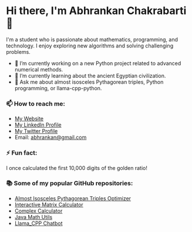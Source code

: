 # Hi there, I'm Abhrankan Chakrabarti 👋

I'm a student who is passionate about mathematics, programming, and technology. I enjoy exploring new algorithms and solving challenging problems.

- 🔭 I’m currently working on a new Python project related to advanced numerical methods.
- 🌱 I’m currently learning about the ancient Egyptian civilization.
- 💬 Ask me about almost isosceles Pythagorean triples, Python programming, or llama-cpp-python.

### 📫 How to reach me:

- [My Website](https://abhrankan.w3spaces.com)
- [My LinkedIn Profile](https://www.linkedin.com/in/abhrankan-chakrabarti-159460214/)
- [My Twitter Profile](https://twitter.com/AbhrankanC)
- Email: abhrankan@gmail.com

### ⚡ Fun fact:

I once calculated the first 10,000 digits of the golden ratio!

### 📚 Some of my popular GitHub repositories:

- [Almost Isosceles Pythagorean Triples Optimizer](https://github.com/Abhrankan-Chakrabarti/almost-isosceles-pythagorean-triples)
- [Interactive Matrix Calculator](https://github.com/Abhrankan-Chakrabarti/Interactive-Matrix-Calculator)
- [Complex Calculator](https://github.com/Abhrankan-Chakrabarti/ComplexCalculator)
- [Java Math Utils](https://github.com/Abhrankan-Chakrabarti/java-math-utils)
- [Llama_CPP Chatbot](https://github.com/Abhrankan-Chakrabarti/llama_cpp_chatbot)